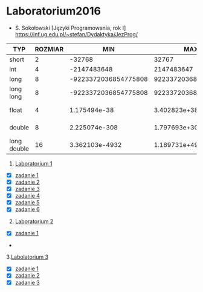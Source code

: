 # Laboratorium2016

* S. Sokołowski
  [Języki Programowania, rok I] https://inf.ug.edu.pl/~stefan/Dydaktyka/JezProg/

|        TYP| ROZMIAR|                  MIN|                  MAX|       ZIARNO|  PRECYZJA|
|-----------|--------|---------------------|---------------------|-------------|----------|
|      short|       2|               -32768|                32767|             |          |
|        int|       4|          -2147483648|           2147483647|             |          |
|       long|       8| -9223372036854775808|  9223372036854775807|             |          |
|  long long|       8| -9223372036854775808|  9223372036854775807|             |          |
|      float|       4|         1.175494e-38|         3.402823e+38| 1.192093e-07|         6|
|     double|       8|        2.225074e-308|        1.797693e+308| 2.220446e-16|        15|
|long double|      16|       3.362103e-4932|       1.189731e+4932| 1.084202e-19|        18|

1. [Laboratorium 1](Lab1)
  * [X] [zadanie 1](Lab1/zad1.c)
  * [X] [zadanie 2](Lab1/zad2.c)
  * [X] [zadanie 3](Lab01/zad3.c)
  * [X] [zadanie 4](lab01/zad04.c)
  * [X] [zadanie 5](lab01/zad05.c)
  * [X] [zadanie 6](lab01/zad06.c)
2. [Laboratorium 2](Lab2)
 * [X] [zadanie 1](Lab2/zad1.c)
 * 
3.[Labolatorium 3](Lab3)
 *[X] [zadanie 1](Lab3/zad1.c)
*[x] [zadanie 2](Lab3/zad2.c)
*[x] [zadanie 3](Lab3/zad3.c)
